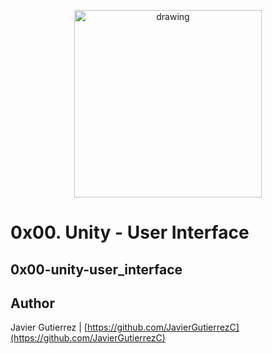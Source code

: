 <p align="center">
<img src="https://upload.wikimedia.org/wikipedia/commons/thumb/1/19/Unity_Technologies_logo.svg/275px-Unity_Technologies_logo.svg.png" alt="drawing" width="300"/>
</p>

# 0x00. Unity - User Interface
## 0x00-unity-user_interface

      

## Author

Javier Gutierrez  | [https://github.com/JavierGutierrezC](https://github.com/JavierGutierrezC)